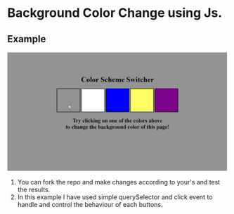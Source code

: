 # Background Color Change using Js.

## Example 
<img src="ezgif.com-crop.gif" width = "500px">

1. You can fork the repo and make changes according to your's and test the results.
2. In this example I have used simple querySelector and click event to handle and control the behaviour of each buttons.